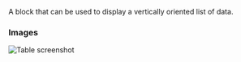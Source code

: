 A block that can be used to display a vertically oriented list of data.

### Images

![Table screenshot](https://gitlab.com/appsemble/appsemble/-/raw/0.34.22-test.6/config/assets/list.png)
